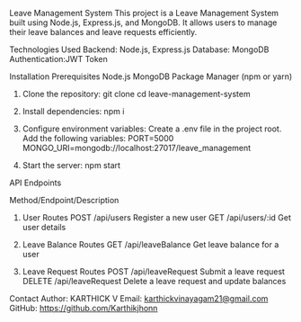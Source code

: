 Leave Management System
This project is a Leave Management System built using Node.js, Express.js, and MongoDB. It allows users to manage their leave balances and leave requests efficiently.

Technologies Used
Backend: Node.js, Express.js
Database: MongoDB
Authentication:JWT Token

Installation
Prerequisites
Node.js
MongoDB
Package Manager (npm or yarn)

1. Clone the repository:
git clone <repository-url>
cd leave-management-system

2. Install dependencies:
npm i

3. Configure environment variables:
Create a .env file in the project root.
Add the following variables:
PORT=5000
MONGO_URI=mongodb://localhost:27017/leave_management

4. Start the server:
npm start

API Endpoints

Method/Endpoint/Description

1. User Routes
POST	/api/users	Register a new user
GET	/api/users/:id	Get user details

2. Leave Balance Routes
GET	/api/leaveBalance	Get leave balance for a user

3. Leave Request Routes
POST	/api/leaveRequest	Submit a leave request
DELETE	/api/leaveRequest	Delete a leave request and update balances


Contact
Author: KARTHICK V
Email: karthickvinayagam21@gmail.com
GitHub: https://github.com/Karthikjhonn
